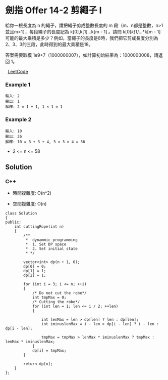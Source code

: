 # 劍指 Offer 14-2 剪繩子 I

給你一根長度為 n 的繩子，請把繩子剪成整數長度的 m 段（m、n都是整數，n>1並且m>1），每段繩子的長度記為 k[0],k[1]...k[m - 1] 。請問 k[0]*k[1]*...*k[m - 1] 可能的最大乘積是多少？例如，當繩子的長度是8時，我們把它剪成長度分別為2、3、3的三段，此時得到的最大乘積是18。

答案需要取模 1e9+7（1000000007），如計算初始結果為：1000000008，請返回 1。

 
[LeetCode](https://leetcode-cn.com/problems/ian-sheng-zi-ii-lcof/)


### Example 1
```
輸入: 2
輸出: 1
解釋: 2 = 1 + 1, 1 × 1 = 1
```

### Example 2
```
輸入: 10
輸出: 36
解釋: 10 = 3 + 3 + 4, 3 × 3 × 4 = 36
```

* 2 <= n <= 58

## Solution  


### C++

* 時間複雜度: O(n^2) 

* 空間複雜度: O(n) 

```
class Solution
{
public:
    int cuttingRope(int n)
    {
        /**
         *  dynammic programming
         *  1. Set DP space
         *  2. Set initial state
         * */

        vector<int> dp(n + 1, 0);
        dp[0] = 0;
        dp[1] = 1;
        dp[2] = 1;

        for (int i = 3; i <= n; ++i)
        {
            /* Do not cut the robe*/
            int tmpMax = 0;
            /* Cutting the robe*/
            for (int len = 1; len <= i / 2; ++len)
            {
                
                int lenMax = len > dp[len] ? len : dp[len];
                int iminuslenMax = i - len > dp[i - len] ? i - len : dp[i - len];

                tmpMax = tmpMax > lenMax * iminuslenMax ? tmpMax : lenMax * iminuslenMax;
            }
            dp[i] = tmpMax;
        }

        return dp[n];
    }
};
```
